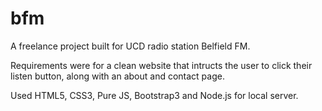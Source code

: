 # bfm

A freelance project built for UCD radio station Belfield FM.

Requirements were for a clean website that intructs the user to click their listen button, along with an about and contact page.

Used HTML5, CSS3, Pure JS, Bootstrap3 and Node.js for local server.
